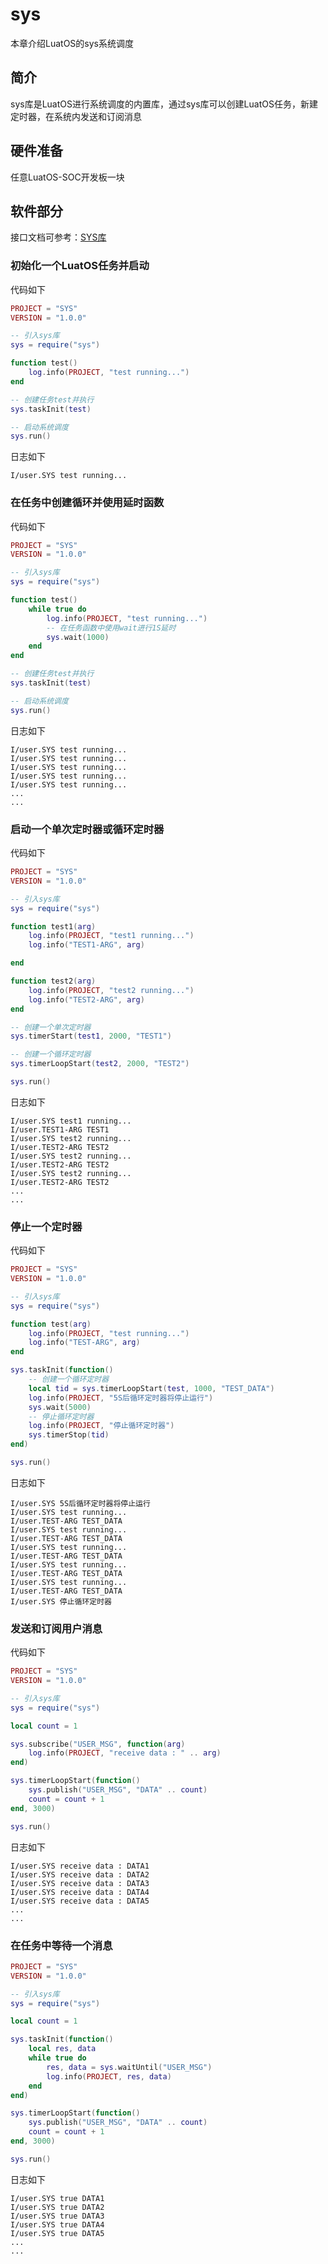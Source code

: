 # sys

本章介绍LuatOS的sys系统调度

## 简介

sys库是LuatOS进行系统调度的内置库，通过sys库可以创建LuatOS任务，新建定时器，在系统内发送和订阅消息

## 硬件准备

任意LuatOS-SOC开发板一块

## 软件部分

接口文档可参考：[SYS库](https://wiki.luatos.com/api/sys.html)

### 初始化一个LuatOS任务并启动

代码如下

```lua
PROJECT = "SYS"
VERSION = "1.0.0"

-- 引入sys库
sys = require("sys")

function test()
    log.info(PROJECT, "test running...")
end

-- 创建任务test并执行
sys.taskInit(test)

-- 启动系统调度
sys.run()

```

日志如下

```log
I/user.SYS test running...
```

### 在任务中创建循环并使用延时函数

代码如下

```lua
PROJECT = "SYS"
VERSION = "1.0.0"

-- 引入sys库
sys = require("sys")

function test()
    while true do
        log.info(PROJECT, "test running...")
        -- 在任务函数中使用wait进行1S延时
        sys.wait(1000)
    end
end

-- 创建任务test并执行
sys.taskInit(test)

-- 启动系统调度
sys.run()
```

日志如下

```log
I/user.SYS test running...
I/user.SYS test running...
I/user.SYS test running...
I/user.SYS test running...
I/user.SYS test running...
...
...
```

### 启动一个单次定时器或循环定时器

代码如下

```lua
PROJECT = "SYS"
VERSION = "1.0.0"

-- 引入sys库
sys = require("sys")

function test1(arg)
    log.info(PROJECT, "test1 running...")
    log.info("TEST1-ARG", arg)

end

function test2(arg)
    log.info(PROJECT, "test2 running...")
    log.info("TEST2-ARG", arg)
end

-- 创建一个单次定时器
sys.timerStart(test1, 2000, "TEST1")

-- 创建一个循环定时器
sys.timerLoopStart(test2, 2000, "TEST2")

sys.run()
```

日志如下

```log
I/user.SYS test1 running...
I/user.TEST1-ARG TEST1
I/user.SYS test2 running...
I/user.TEST2-ARG TEST2
I/user.SYS test2 running...
I/user.TEST2-ARG TEST2
I/user.SYS test2 running...
I/user.TEST2-ARG TEST2
...
...
```

### 停止一个定时器

代码如下

```lua
PROJECT = "SYS"
VERSION = "1.0.0"

-- 引入sys库
sys = require("sys")

function test(arg)
    log.info(PROJECT, "test running...")
    log.info("TEST-ARG", arg)
end

sys.taskInit(function()
    -- 创建一个循环定时器
    local tid = sys.timerLoopStart(test, 1000, "TEST_DATA")
    log.info(PROJECT, "5S后循环定时器将停止运行")
    sys.wait(5000)
    -- 停止循环定时器
    log.info(PROJECT, "停止循环定时器")
    sys.timerStop(tid)
end)

sys.run()
```

日志如下

```log
I/user.SYS 5S后循环定时器将停止运行
I/user.SYS test running...
I/user.TEST-ARG TEST_DATA
I/user.SYS test running...
I/user.TEST-ARG TEST_DATA
I/user.SYS test running...
I/user.TEST-ARG TEST_DATA
I/user.SYS test running...
I/user.TEST-ARG TEST_DATA
I/user.SYS test running...
I/user.TEST-ARG TEST_DATA
I/user.SYS 停止循环定时器

```

### 发送和订阅用户消息

代码如下

```lua
PROJECT = "SYS"
VERSION = "1.0.0"

-- 引入sys库
sys = require("sys")

local count = 1

sys.subscribe("USER_MSG", function(arg)
    log.info(PROJECT, "receive data : " .. arg)
end)

sys.timerLoopStart(function()
    sys.publish("USER_MSG", "DATA" .. count)
    count = count + 1
end, 3000)

sys.run()
```

日志如下

```log
I/user.SYS receive data : DATA1
I/user.SYS receive data : DATA2
I/user.SYS receive data : DATA3
I/user.SYS receive data : DATA4
I/user.SYS receive data : DATA5
...
...
```

### 在任务中等待一个消息

```lua
PROJECT = "SYS"
VERSION = "1.0.0"

-- 引入sys库
sys = require("sys")

local count = 1

sys.taskInit(function()
    local res, data
    while true do
        res, data = sys.waitUntil("USER_MSG")
        log.info(PROJECT, res, data)
    end
end)

sys.timerLoopStart(function()
    sys.publish("USER_MSG", "DATA" .. count)
    count = count + 1
end, 3000)

sys.run()
```

日志如下

```log
I/user.SYS true DATA1
I/user.SYS true DATA2
I/user.SYS true DATA3
I/user.SYS true DATA4
I/user.SYS true DATA5
...
...
```


<script>
window.onload = function(){
    //在代码块附近加上快速测试代码链接
    $("pre").each(function () {
        if($(this).text().indexOf("log.info") >= 0)
            $(this).before('<a class="run-code-btn" href="https://wiki.luatos.com/_static/luatos-emulator/lua.html?'+escape($(this).text())+'" target="_blank">点我快速测试下面的代码</a>');
    });
}
</script>
